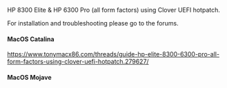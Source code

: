 HP 8300 Elite & HP 6300 Pro (all form factors) using Clover UEFI hotpatch.

For installation and troubleshooting please go to the forums.

#### MacOS Catalina
https://www.tonymacx86.com/threads/guide-hp-elite-8300-6300-pro-all-form-factors-using-clover-uefi-hotpatch.279627/

#### MacOS Mojave
